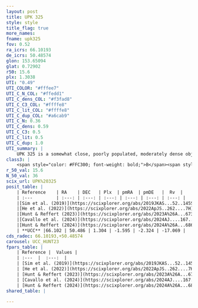```yaml
---
layout: post
title: UPK 325
style: style
title_flag: true
more_names: 
fname: upk325
fov: 0.52
ra_icrs: 66.10193
de_icrs: 50.48574
glon: 153.65094
glat: 0.72902
r50: 15.6
plx: 1.3038
UTI: "0.49"
UTI_COLOR: "#fffee7"
UTI_C_N_COL: "#ffedd1"
UTI_C_dens_COL: "#f3fad8"
UTI_C_C3_COL: "#ffffe8"
UTI_C_lit_COL: "#ffffe8"
UTI_C_dup_COL: "#a6cab9"
UTI_C_N: 0.36
UTI_C_dens: 0.59
UTI_C_C3: 0.5
UTI_C_lit: 0.5
UTI_C_dup: 1.0
UTI_summary: |
    UPK 325 is a somewhat close, poorly populated, moderately dense object of intermediate C3 quality. It is moderately studied in the literature.
class3: |
    <span style="color: #FFC300; font-weight: bold;">B</span><span style="color: #FFC300; font-weight: bold;">B</span>
r_50_val: 15.6
N_50_val: 36
scix_url: UPK%20325
posit_table: |
    | Reference    | RA    | DEC   | Plx  | pmRA  | pmDE   |  Rv  |
    | :---         | :---: | :---: | :---: | :---: | :---: | :---: |
    |[Sim et al. (2019)](https://scixplorer.org/abs/2019JKAS...52..145S) | 66.121 | 50.389 | -- | -1.55 | -2.3 | -- |
    |[He et al. (2022)](https://scixplorer.org/abs/2022ApJS..262....7H) | 65.996 | 50.364 | 1.316 | -0.137 | -3.23 | -- |
    |[Hunt & Reffert (2023)](https://scixplorer.org/abs/2023A%26A...673A.114H) | 66.37 | 50.495 | 1.309 | -1.638 | -2.275 | -18.47 |
    |[Cavallo et al. (2024)](https://scixplorer.org/abs/2024AJ....167...12C) | 65.801 | 50.715 | 1.315 | -- | -- | -- |
    |[Hunt & Reffert (2024)](https://scixplorer.org/abs/2024A%26A...686A..42H) | 66.37 | 50.495 | 1.309 | -1.638 | -2.275 | -18.47 |
    | **UCC** |66.102 | 50.486 | 1.304 | -1.595 | -2.324 | -17.069 | 
cds_radec: 66.10193,+50.48574
carousel: UCC_HUNT23
fpars_table: |
    | Reference |  Values |
    | :---  |  :---:  |
    | [Sim et al. (2019)](https://scixplorer.org/abs/2019JKAS...52..145S) | `d_pc=762, log(age)=7.95` |
    | [He et al. (2022)](https://scixplorer.org/abs/2022ApJS..262....7H) | `A0=1.8, logAge=8.55` |
    | [Hunt & Reffert (2023)](https://scixplorer.org/abs/2023A%26A...673A.114H) | `AV50=0.922, diffAV50=0.888, MOD50=9.289, logAge50=7.552` |
    | [Cavallo et al. (2024)](https://scixplorer.org/abs/2024AJ....167...12C) | `AV50=1.35, dMod50=9.42, logAge50=7.97, [Fe/H]50=0.02` |
    | [Hunt & Reffert (2024)](https://scixplorer.org/abs/2024A%26A...686A..42H) | `MassJ=59.5897` |
shared_table: |
    
---
```

